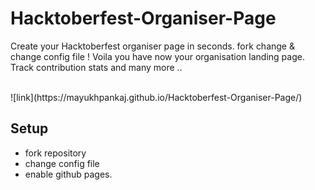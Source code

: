 # Hacktoberfest-Organiser-Page
Create your Hacktoberfest organiser page in seconds. fork change &amp;  change config file !
Voila you have now your organisation landing page. Track contribution stats and many more ..

<br>
![link](https://mayukhpankaj.github.io/Hacktoberfest-Organiser-Page/)

## Setup
 - fork repository
 - change config file
 - enable github pages.
 
 

